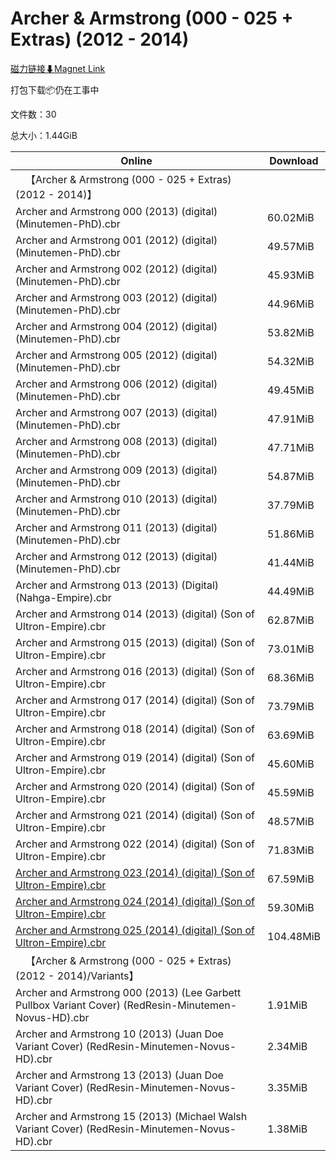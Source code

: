 # Archer & Armstrong (000 - 025 + Extras) (2012 - 2014)

[磁力链接⬇Magnet Link](magnet:?xt=urn:btih:cd773d886c3b9714a5f99fad721ea84a9b469a3b&dn=Archer%20%26%20Armstrong%20%28000%20-%20025%20%2B%20Extras%29%20%282012%20-%202014%29)

打包下载📦仍在工事中

文件数：30

总大小：1.44GiB

Online | Download
--- | ---
&emsp;【Archer & Armstrong (000 - 025 + Extras) (2012 - 2014)】 | 
Archer and Armstrong 000 (2013) (digital) (Minutemen-PhD).cbr | 60.02MiB
Archer and Armstrong 001 (2012) (digital) (Minutemen-PhD).cbr | 49.57MiB
Archer and Armstrong 002 (2012) (digital) (Minutemen-PhD).cbr | 45.93MiB
Archer and Armstrong 003 (2012) (digital) (Minutemen-PhD).cbr | 44.96MiB
Archer and Armstrong 004 (2012) (digital) (Minutemen-PhD).cbr | 53.82MiB
Archer and Armstrong 005 (2012) (digital) (Minutemen-PhD).cbr | 54.32MiB
Archer and Armstrong 006 (2012) (digital) (Minutemen-PhD).cbr | 49.45MiB
Archer and Armstrong 007 (2013) (digital) (Minutemen-PhD).cbr | 47.91MiB
Archer and Armstrong 008 (2013) (digital) (Minutemen-PhD).cbr | 47.71MiB
Archer and Armstrong 009 (2013) (digital) (Minutemen-PhD).cbr | 54.87MiB
Archer and Armstrong 010 (2013) (digital) (Minutemen-PhD).cbr | 37.79MiB
Archer and Armstrong 011 (2013) (digital) (Minutemen-PhD).cbr | 51.86MiB
Archer and Armstrong 012 (2013) (digital) (Minutemen-PhD).cbr | 41.44MiB
Archer and Armstrong 013 (2013) (Digital) (Nahga-Empire).cbr | 44.49MiB
Archer and Armstrong 014 (2013) (digital) (Son of Ultron-Empire).cbr | 62.87MiB
Archer and Armstrong 015 (2013) (digital) (Son of Ultron-Empire).cbr | 73.01MiB
Archer and Armstrong 016 (2013) (digital) (Son of Ultron-Empire).cbr | 68.36MiB
Archer and Armstrong 017 (2014) (digital) (Son of Ultron-Empire).cbr | 73.79MiB
Archer and Armstrong 018 (2014) (digital) (Son of Ultron-Empire).cbr | 63.69MiB
Archer and Armstrong 019 (2014) (digital) (Son of Ultron-Empire).cbr | 45.60MiB
Archer and Armstrong 020 (2014) (digital) (Son of Ultron-Empire).cbr | 45.59MiB
Archer and Armstrong 021 (2014) (digital) (Son of Ultron-Empire).cbr | 48.57MiB
Archer and Armstrong 022 (2014) (digital) (Son of Ultron-Empire).cbr | 71.83MiB
[Archer and Armstrong 023 (2014) (digital) (Son of Ultron-Empire).cbr](https://github.com/alicewish/markdown/blob/master/comic/Archer-Armstrong-023-2014-digital-Son-of-Ultron-Empire-cbr.md) | 67.59MiB
[Archer and Armstrong 024 (2014) (digital) (Son of Ultron-Empire).cbr](https://github.com/alicewish/markdown/blob/master/comic/Archer-Armstrong-024-2014-digital-Son-of-Ultron-Empire-cbr.md) | 59.30MiB
[Archer and Armstrong 025 (2014) (digital) (Son of Ultron-Empire).cbr](https://github.com/alicewish/markdown/blob/master/comic/Archer-Armstrong-025-2014-digital-Son-of-Ultron-Empire-cbr.md) | 104.48MiB
&emsp;【Archer & Armstrong (000 - 025 + Extras) (2012 - 2014)/Variants】 | 
Archer and Armstrong 000 (2013) (Lee Garbett Pullbox Variant Cover) (RedResin-Minutemen-Novus-HD).cbr | 1.91MiB
Archer and Armstrong 10 (2013) (Juan Doe Variant Cover) (RedResin-Minutemen-Novus-HD).cbr | 2.34MiB
Archer and Armstrong 13 (2013) (Juan Doe Variant Cover) (RedResin-Minutemen-Novus-HD).cbr | 3.35MiB
Archer and Armstrong 15 (2013) (Michael Walsh Variant Cover) (RedResin-Minutemen-Novus-HD).cbr | 1.38MiB